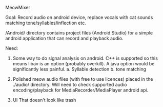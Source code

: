 MeowMixer

Goal:
Record audio on android device, replace vocals with cat sounds matching tone/syllables/inflection etc.

/Android/ directory contains project files (Android Studio) for a simple android application that can record and playback audio.

Need:
1. Some way to do signal analysis on android. C++ is supported so this means libav is an option (probably overkill). A java option would be significantly less painful.
	a. Syllable detection
	b. tone matching

2. Polished meow audio files (with free to use licences) placed in the ./audio/ directory. Will need to check supported audio encoding/playback for MediaRecorder/MediaPlayer android api.

3. UI That doesn't look like trash

